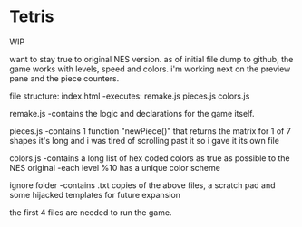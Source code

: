 # Tetris

WIP

want to stay true to original NES version.
as of initial file dump to github, the game works with levels, speed and colors.
i'm working next on the preview pane and the piece counters.

file structure:
index.html
  -executes:
    remake.js
    pieces.js
    colors.js
    
remake.js
  -contains the logic and declarations for the game itself.
  
pieces.js
  -contains 1 function "newPiece()" that returns the matrix for 1 of 7 shapes
   it's long and i was tired of scrolling past it so i gave it its own file
  
colors.js
  -contains a long list of hex coded colors as true as possible to the NES original
  -each level %10 has a unique color scheme

ignore folder
  -contains .txt copies of the above files, a scratch pad and some hijacked templates
   for future expansion
   
the first 4 files are needed to run the game.
